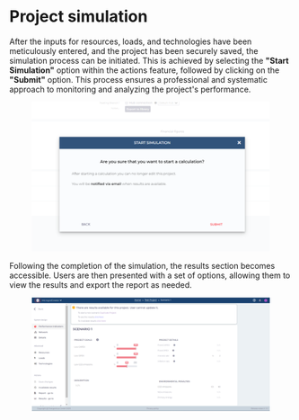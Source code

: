# Project simulation

After the inputs for resources, loads, and technologies have been meticulously entered, and the project has been securely saved, the simulation process can be initiated. This is achieved by selecting the **"Start Simulation"** option within the actions feature, followed by clicking on the **"Submit"** option. This process ensures a professional and systematic approach to monitoring and analyzing the project's performance.

<figure><img src="../../.gitbook/assets/21 (1).png" alt="" width="563"><figcaption></figcaption></figure>

Following the completion of the simulation, the results section becomes accessible. Users are then presented with a set of options, allowing them to view the results and export the report as needed.

<figure><img src="../../.gitbook/assets/7 (4).png" alt="" width="563"><figcaption></figcaption></figure>
